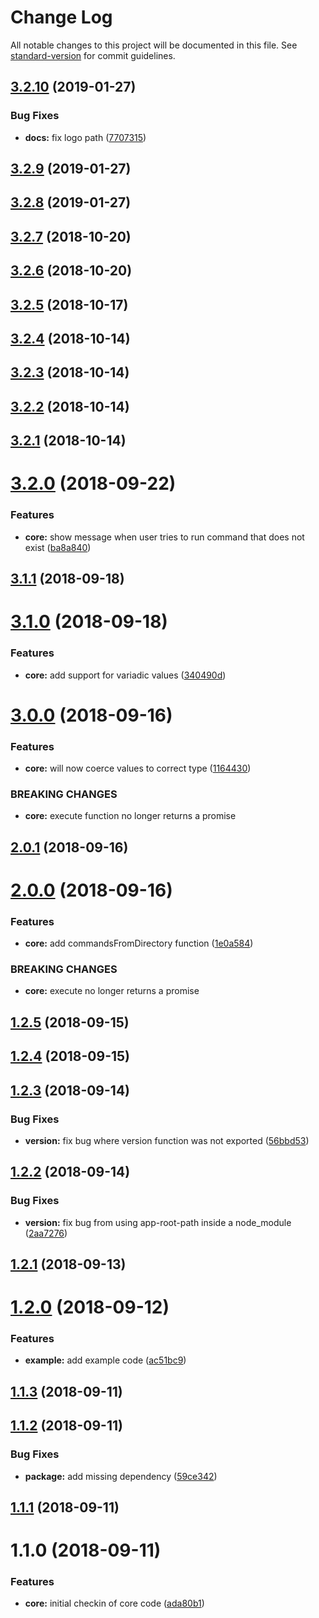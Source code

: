 # Change Log

All notable changes to this project will be documented in this file. See [standard-version](https://github.com/conventional-changelog/standard-version) for commit guidelines.

<a name="3.2.10"></a>
## [3.2.10](https://github.com/codeandcats/classy-commander/compare/v3.2.9...v3.2.10) (2019-01-27)


### Bug Fixes

* **docs:** fix logo path ([7707315](https://github.com/codeandcats/classy-commander/commit/7707315))



<a name="3.2.9"></a>
## [3.2.9](https://github.com/codeandcats/classy-commander/compare/v3.2.8...v3.2.9) (2019-01-27)



<a name="3.2.8"></a>
## [3.2.8](https://github.com/codeandcats/classy-commander/compare/v3.2.7...v3.2.8) (2019-01-27)



<a name="3.2.7"></a>
## [3.2.7](https://github.com/codeandcats/classy-commander/compare/v3.2.6...v3.2.7) (2018-10-20)



<a name="3.2.6"></a>
## [3.2.6](https://github.com/codeandcats/classy-commander/compare/v3.2.5...v3.2.6) (2018-10-20)



<a name="3.2.5"></a>
## [3.2.5](https://github.com/codeandcats/classy-commander/compare/v3.2.4...v3.2.5) (2018-10-17)



<a name="3.2.4"></a>
## [3.2.4](https://github.com/codeandcats/classy-commander/compare/v3.2.3...v3.2.4) (2018-10-14)



<a name="3.2.3"></a>
## [3.2.3](https://github.com/codeandcats/classy-commander/compare/v3.2.2...v3.2.3) (2018-10-14)



<a name="3.2.2"></a>
## [3.2.2](https://github.com/codeandcats/classy-commander/compare/v3.2.1...v3.2.2) (2018-10-14)



<a name="3.2.1"></a>
## [3.2.1](https://github.com/codeandcats/classy-commander/compare/v3.2.0...v3.2.1) (2018-10-14)



<a name="3.2.0"></a>
# [3.2.0](https://github.com/codeandcats/classy-commander/compare/v3.1.1...v3.2.0) (2018-09-22)


### Features

* **core:** show message when user tries to run command that does not exist ([ba8a840](https://github.com/codeandcats/classy-commander/commit/ba8a840))



<a name="3.1.1"></a>
## [3.1.1](https://github.com/codeandcats/classy-commander/compare/v3.1.0...v3.1.1) (2018-09-18)



<a name="3.1.0"></a>
# [3.1.0](https://github.com/codeandcats/classy-commander/compare/v3.0.0...v3.1.0) (2018-09-18)


### Features

* **core:** add support for variadic values ([340490d](https://github.com/codeandcats/classy-commander/commit/340490d))



<a name="3.0.0"></a>
# [3.0.0](https://github.com/codeandcats/classy-commander/compare/v2.0.1...v3.0.0) (2018-09-16)


### Features

* **core:** will now coerce values to correct type ([1164430](https://github.com/codeandcats/classy-commander/commit/1164430))


### BREAKING CHANGES

* **core:** execute function no longer returns a promise



<a name="2.0.1"></a>
## [2.0.1](https://github.com/codeandcats/classy-commander/compare/v2.0.0...v2.0.1) (2018-09-16)



<a name="2.0.0"></a>
# [2.0.0](https://github.com/codeandcats/classy-commander/compare/v1.2.5...v2.0.0) (2018-09-16)


### Features

* **core:** add commandsFromDirectory function ([1e0a584](https://github.com/codeandcats/classy-commander/commit/1e0a584))


### BREAKING CHANGES

* **core:** execute no longer returns a promise



<a name="1.2.5"></a>
## [1.2.5](https://github.com/codeandcats/classy-commander/compare/v1.2.4...v1.2.5) (2018-09-15)



<a name="1.2.4"></a>
## [1.2.4](https://github.com/codeandcats/classy-commander/compare/v1.2.3...v1.2.4) (2018-09-15)



<a name="1.2.3"></a>
## [1.2.3](https://github.com/codeandcats/classy-commander/compare/v1.2.2...v1.2.3) (2018-09-14)


### Bug Fixes

* **version:** fix bug where version function was not exported ([56bbd53](https://github.com/codeandcats/classy-commander/commit/56bbd53))



<a name="1.2.2"></a>
## [1.2.2](https://github.com/codeandcats/classy-commander/compare/v1.2.1...v1.2.2) (2018-09-14)


### Bug Fixes

* **version:** fix bug from using app-root-path inside a node_module ([2aa7276](https://github.com/codeandcats/classy-commander/commit/2aa7276))



<a name="1.2.1"></a>
## [1.2.1](https://github.com/codeandcats/classy-commander/compare/v1.2.0...v1.2.1) (2018-09-13)



<a name="1.2.0"></a>
# [1.2.0](https://github.com/codeandcats/classy-commander/compare/v1.1.3...v1.2.0) (2018-09-12)


### Features

* **example:** add example code ([ac51bc9](https://github.com/codeandcats/classy-commander/commit/ac51bc9))



<a name="1.1.3"></a>
## [1.1.3](https://github.com/codeandcats/classy-commander/compare/v1.1.2...v1.1.3) (2018-09-11)



<a name="1.1.2"></a>
## [1.1.2](https://github.com/codeandcats/classy-commander/compare/v1.1.1...v1.1.2) (2018-09-11)


### Bug Fixes

* **package:** add missing dependency ([59ce342](https://github.com/codeandcats/classy-commander/commit/59ce342))



<a name="1.1.1"></a>
## [1.1.1](https://github.com/codeandcats/classy-commander/compare/v1.1.0...v1.1.1) (2018-09-11)



<a name="1.1.0"></a>
# 1.1.0 (2018-09-11)


### Features

* **core:** initial checkin of core code ([ada80b1](https://github.com/codeandcats/classy-commander/commit/ada80b1))
